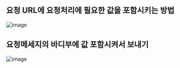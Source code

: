 요청 URL에 요청처리에 필요한 값을 포함시키는 방법
------------------------------------------------------

![image](https://github.com/user-attachments/assets/d97f498f-3a4a-4301-9134-0af10c2771fb)

요청메세지의 바디부에 값 포함시켜서 보내기
--------------------------------------------------------

![image](https://github.com/user-attachments/assets/1bf553e9-64c1-4091-9864-313439c76932)

